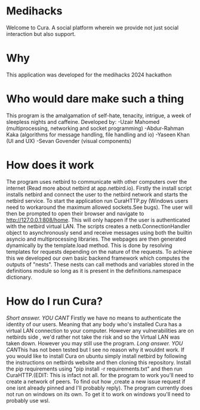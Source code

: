 # Medihacks
Welcome to Cura. A social platform wherein we provide not just social interaction but also support.

# Why 
This application was developed for the medihacks 2024 hackathon

# Who would dare make such a thing
This program is the amalgamation of self-hate, tenacity, intrigue, a week of sleepless nights and caffeine.
Developed by:
  -Uzair Mahomed (multiprocessing, networking and socket programming)
  -Abdur-Rahman Kaka (algorithms for message handling, file handling and io)
  -Yaseen Khan (UI and UX)
  -Sevan Govender (visual components)

# How does it work
The program uses netbird to communicate with other computers over the internet (Read more about netbird at app.netbird.io). Firstly the install script installs netbird and connect the user to the netbird network and starts the netbird service. To start the application run CuraHTTP.py (Windows users need to workaround the maximum allowed sockets.See bugs). The user will then be prompted to open their browser and navigate to http://127.0.0.1:808/home. This will only happen if the user is authenticated with the netbird virtual LAN. The scripts creates a netb.ConnectionHandler object to asynchronously send and receive messages using both the builtin asyncio and multiprocessing libraries. The webpages are then generated dynamically by the template.load method. This is done by resolving templates for requests depending on the nature of the requests. To achieve this we developed our own basic backend framework which computes the outputs of "nests". These nests can call methods and variables stored in the definitions module so long as it is present in the definitions.namespace dictionary.

# How do I run Cura?
*Short answer. YOU CANT* Firstly we have no means to authenticate the identity of our users. Meaning that any body who's installed Cura has a virtual LAN connection to your computer. However any vulnerabilities are on netbirds side , we'd rather not take the risk and so the Virtual LAN was taken down. However you may still use the program.
*Long answer. YOU CAN*This has not been tested but I see no reason why it wouldnt work. If you would like to install Cura on ubuntu simply install netbird by following the instructions on netbirds website and then cloning this repository. Install the pip  requirements using "pip install -r requirements.txt" and then run CuraHTTP.(EDIT: This is infact not all. for the program to work you'll need to create a network of peers. To find out how ,create a new issue request if one isnt already pinned and I'll probably reply). The program currently does not run on windows on its own. To get it to work on windows you'll need to probably use wsl.
